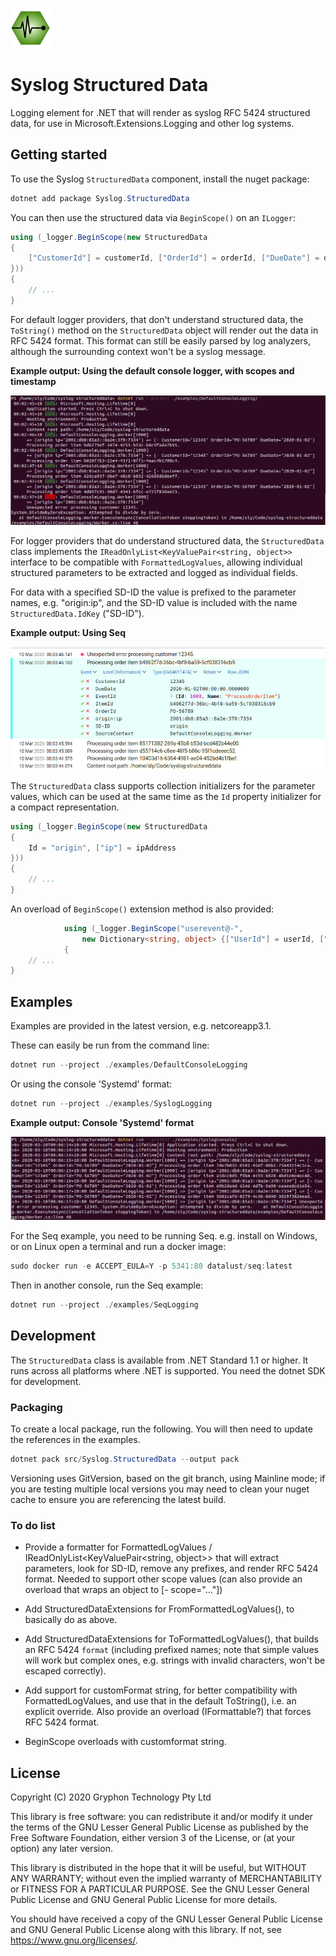 ![Syslog Structured Data](docs/diagnostics-logo-64.png)

# Syslog Structured Data

Logging element for .NET that will render as syslog RFC 5424 structured data, for use in Microsoft.Extensions.Logging and other log systems.

## Getting started

To use the Syslog `StructuredData` component, install the nuget package:

```powershell
dotnet add package Syslog.StructuredData
```

You can then use the structured data via `BeginScope()` on an `ILogger`: 

```c#
using (_logger.BeginScope(new StructuredData
{
    ["CustomerId"] = customerId, ["OrderId"] = orderId, ["DueDate"] = dueDate
}))
{
    // ...
}
```

For default logger providers, that don't understand structured data, the `ToString()` method on the `StructuredData` object will render out the data in RFC 5424 format. This format can still be easily parsed by log analyzers, although the surrounding context won't be a syslog message.

**Example output: Using the default console logger, with scopes and timestamp**

![Default console example](docs/example-defaultconsole.png)

For logger providers that do understand structured data, the `StructuredData` class implements the `IReadOnlyList<KeyValuePair<string, object>>` interface to be compatible with `FormattedLogValues`, allowing individual structured parameters to be extracted and logged as individual fields.

For data with a specified SD-ID the value is prefixed to the parameter names, e.g. "origin:ip", and the SD-ID value is included with the name `StructuredData.IdKey` ("SD-ID").

**Example output: Using Seq** 

![Seq server example](docs/example-seq.png)

The `StructuredData` class supports collection initializers for the parameter values, which can be used at the same time as the `Id` property initializer for a compact representation.

```c#
using (_logger.BeginScope(new StructuredData
{
    Id = "origin", ["ip"] = ipAddress
}))
{
    // ...
}
```

An overload of `BeginScope()` extension method is also provided:

```c#
            using (_logger.BeginScope("userevent@-",
                new Dictionary<string, object> {["UserId"] = userId, ["EventId"] = eventId}))
            {
    // ...
}
```


## Examples

Examples are provided in the latest version, e.g. netcoreapp3.1.

These can easily be run from the command line:

```powershell
dotnet run --project ./examples/DefaultConsoleLogging
```

Or using the console 'Systemd' format:

```powershell
dotnet run --project ./examples/SyslogLogging
```

**Example output: Console 'Systemd' format** 

![Systemd console example](docs/example-syslogconsole.png)

For the Seq example, you need to be running Seq. e.g. install on Windows, or on Linux open a terminal and run a docker image:

```powershell
sudo docker run -e ACCEPT_EULA=Y -p 5341:80 datalust/seq:latest
```

Then in another console, run the Seq example:

```powershell
dotnet run --project ./examples/SeqLogging
```


## Development

The `StructuredData` class is available from .NET Standard 1.1 or higher. It runs across all platforms where .NET is supported. You need the dotnet SDK for development.


### Packaging

To create a local package, run the following. You will then need to update the references in the examples.

```powershell
dotnet pack src/Syslog.StructuredData --output pack
```

Versioning uses GitVersion, based on the git branch, using Mainline mode; if you are testing multiple local versions you may need to clean your nuget cache to ensure you are referencing the latest build.


### To do list

* Provide a formatter for FormattedLogValues / IReadOnlyList<KeyValuePair<string, object>> that will extract parameters, look for SD-ID, remove any prefixes, and render RFC 5424 format. Needed to support other scope values (can also provide an overload that wraps an object to [- scope="..."])

* Add StructuredDataExtensions for FromFormattedLogValues(), to basically do as above.

* Add StructuredDataExtensions for ToFormattedLogValues(), that builds an RFC 5424 `format` (including prefixed names; note that simple values will work but complex ones, e.g. strings with invalid characters, won't be escaped correctly).

* Add support for customFormat string, for better compatibility with FormattedLogValues, and use that in the default ToString(), i.e. an explicit override. Also provide an overload (IFormattable?) that forces RFC 5424 format.

* BeginScope overloads with customformat string.


## License

Copyright (C) 2020 Gryphon Technology Pty Ltd

This library is free software: you can redistribute it and/or modify it under the terms of the GNU Lesser General Public License as published by the Free Software Foundation, either version 3 of the License, or (at your option) any later version.

This library is distributed in the hope that it will be useful, but WITHOUT ANY WARRANTY; without even the implied warranty of MERCHANTABILITY or FITNESS FOR A PARTICULAR PURPOSE. See the GNU Lesser General Public License and GNU General Public License for more details.

You should have received a copy of the GNU Lesser General Public License and GNU General Public License along with this library. If not, see <https://www.gnu.org/licenses/>.
